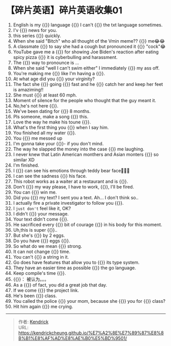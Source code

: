 # 【碎片英语】碎片英语收集01


1. English is my {{<blank-text hide="native">}} language {{<blank-text hide="yet even">}} I can't {{<blank-text hide="keep up with">}} the txt language sometimes.
2. I'v {{<blank-text hide="got">}} news for you.
3. this series {{<blank-text hide="escalated">}} quickly.
4. When she said "Bitch" who all thought of the Vmin meme?? {{<blank-text hide="Definitely">}} me😂😂
5. A classmate {{<blank-text hide="tried">}} to say she had a cough but pronounced it {{<blank-text hide="as">}} "cock"😂
6. YouTube gave me a {{<blank-text hide="strike">}} for showing Joe Biden's reaction after eating spicy pizza {{<blank-text hide="claiming">}} it is cyberbulling and harassment.
7. The {{<blank-text hide="right">}} way to pronounce is ...
8. When she said "well I can't swim either" I immediately {{<blank-text hide="starting laughing">}} my ass off.
9. You're making me {{<blank-text hide="feel">}} like I'm having a {{<blank-text hide="stroke">}}.
10. At what age did you {{<blank-text hide="lose">}} your virginity?
11. The fact she {{<blank-text hide="was">}} going {{<blank-text hide="that">}} fast and he {{<blank-text hide="managed to">}} catch her and keep her feet is amaziming!!
12. She must {{<blank-text hide="have been going">}} at least 60 mph.
13. Moment of silence for the people who thought that the guy meant it.
14. No,he's not here {{<blank-text hide="right now">}}.
15. We've been dating for {{<blank-text hide="the last">}} 8 months.
16. Pls someone, make a song {{<blank-text hide="out of">}} this.
17. Love the way he make his toune {{<blank-text hide="sound">}}.
18. What's the first thing you {{<blank-text hide="think of">}} when I say him.
19. You finished all my water {{<blank-text hide="the other day">}}.
20. You {{<blank-text hide="got">}} me messed up 
21. I'm gonna take your {{<blank-text hide="life savings">}}- if you don't mind.
22. The way he slapped the money into the case {{<blank-text hide="got">}} me laughing.
23. I never knew that Latin American monthers and Asian monters {{<blank-text hide="where">}} so similar XD
24. I'm finished.
25. I {{<blank-text hide="even">}} can see his emotions through teddy bear face🥺🤣🤣
26. I can see the sadness {{<blank-text hide="on">}} his face.
27. This robot works as a waiter at a restaurant and is {{<blank-text hide="hilarious">}}.
28. Don't {{<blank-text hide="block">}} my way please, I have to work, {{<blank-text hide="otherwise">}}, I'll be fired.
29. You can {{<blank-text hide="never">}} win me.
30. Did you {{<blank-text hide="get">}} my text? I sent you a text. Ah... I don't think so.. 
31. I actually fire a private investigator to follow you {{<blank-text hide="around">}}.
32. I `just don't` feel like it, OK?
33. I didn't {{<blank-text hide="get">}} your message.
34. Your text didn't come {{<blank-text hide="through">}}.
35. He sacrificed every {{<blank-text hide="last">}} bit of courage {{<blank-text hide="left">}} in his body for this moment.
36. Uh,this is super {{<blank-text hide="random">}}..
37. But she's {{<blank-text hide="off">}} by 2 eggs.
38. Do you have {{<blank-text hide="any">}} eggs {{<blank-text hide="by chance">}}.
39. So what do we mean {{<blank-text hide="by">}} strong.
40. It can not change {{<blank-text hide="over">}} time.
41. You can't {{<blank-text hide="put">}} a string in it.
42. Go does have features that allow you to {{<blank-text hide="get around">}} its type system.
43. They have an easier time as possible {{<blank-text hide="ramping up onto">}} the go language.
44. Keep compile's time {{<blank-text hide="down">}}.
45. {{<blank-text hide="be deemed to be">}}： 被认为。。。
46. As a {{<blank-text hide="matter">}} of fact, you did a great job that day.
47. If we come {{<blank-text hide="over">}} the project link.
48. He's been {{<blank-text hide="cutting">}} class.
49. You called the police {{<blank-text hide="on">}} your mom, because she {{<blank-text hide="disciplined">}} you for {{<blank-text hide="ditching">}} class?
50. Hit him again {{<blank-text hide="had">}} me crying.

---

> 作者: [Kendrick](https://kendrickcheung.github.io/)  
> URL: https://kendrickcheung.github.io/%E7%A2%8E%E7%89%87%E8%8B%B1%E8%AF%AD%E8%AE%B0%E5%BD%9501/  

